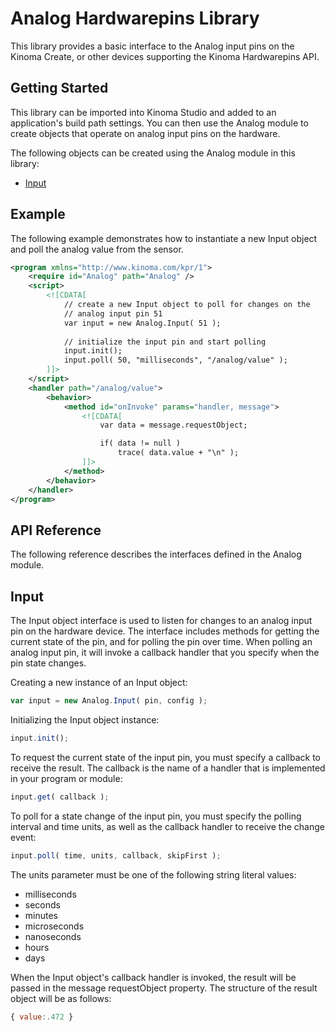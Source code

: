 Analog Hardwarepins Library
===========================

This library provides a basic interface to the Analog input pins on the Kinoma Create, or other devices supporting the Kinoma Hardwarepins API.

Getting Started
---------------

This library can be imported into Kinoma Studio and added to an application's build path settings. You can then use the Analog module to create objects that operate on analog input pins on the hardware.

The following objects can be created using the Analog module in this library:

* [Input](#input)

Example
-------

The following example demonstrates how to instantiate a new Input object and poll the analog value from the sensor.

```xml
<program xmlns="http://www.kinoma.com/kpr/1">
    <require id="Analog" path="Analog" />
    <script>
        <![CDATA[
            // create a new Input object to poll for changes on the
            // analog input pin 51
            var input = new Analog.Input( 51 );
            
            // initialize the input pin and start polling
            input.init();
            input.poll( 50, "milliseconds", "/analog/value" );       
        ]]>
    </script>
    <handler path="/analog/value">
        <behavior>
            <method id="onInvoke" params="handler, message">
                <![CDATA[
                    var data = message.requestObject;

                    if( data != null )
                        trace( data.value + "\n" );
                ]]>
            </method>
        </behavior>
    </handler>
</program>
```

API Reference
-------------

The following reference describes the interfaces defined in the Analog module.

Input
------

The Input object interface is used to listen for changes to an analog input pin on the hardware device. The interface includes methods for getting the current state of the pin, and for polling the pin over time. When polling an analog input pin, it will invoke a callback handler that you specify when the pin state changes.

Creating a new instance of an Input object:

```javascript
var input = new Analog.Input( pin, config );
```

Initializing the Input object instance:

```javascript
input.init();
```

To request the current state of the input pin, you must specify a callback to receive the result. The callback is the name of a handler that is implemented in your program or module:

```javascript
input.get( callback );
```

To poll for a state change of the input pin, you must specify the polling interval and time units, as well as the callback handler to receive the change event:

```javascript
input.poll( time, units, callback, skipFirst );
```

The units parameter must be one of the following string literal values:

* milliseconds
* seconds
* minutes
* microseconds
* nanoseconds
* hours
* days

When the Input object's callback handler is invoked, the result will be passed in the message requestObject property. The structure of the result object will be as follows:

```javascript
{ value:.472 }
```